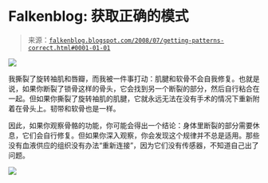 <!--yml

category: 未分类

date: 2024-05-12 23:06:09

-->

# Falkenblog: 获取正确的模式

> 来源：[`falkenblog.blogspot.com/2008/07/getting-patterns-correct.html#0001-01-01`](http://falkenblog.blogspot.com/2008/07/getting-patterns-correct.html#0001-01-01)

![](https://blogger.googleusercontent.com/img/b/R29vZ2xl/AVvXsEglHdYLOahUVzghPg0kjNIY72Kr4I2j_a-0l6Vc_PgEyCnXlUEokZK4GavyEfMlCVMb5ByYhyphenhyphensJttHM3gMablbIyaf101AXY3MUprOJxPUjrR8h25t8De3F_O8J8dzPXA-7YFUXaQ/s1600-h/clavicle.jpg)

我撕裂了旋转袖肌和唇瓣，而我被一件事打动：肌腱和软骨不会自我修复。也就是说，如果你断裂了锁骨这样的骨头，它会找到另一个断裂的部分，然后自行粘合在一起。但如果你撕裂了旋转袖肌的肌腱，它就永远无法在没有手术的情况下重新附着在骨头上。韧带和软骨也是一样。

因此，如果你观察骨骼的功能，你可能会得出一个结论：身体里断裂的部分需要休息，它们会自行修复。但如果你深入观察，你会发现这个规律并不总是适用。那些没有血液供应的组织没有办法“重新连接”，因为它们没有传感器，不知道自己出了问题。

![](https://blogger.googleusercontent.com/img/b/R29vZ2xl/AVvXsEhXnLUuIHTtup0MIgPoOL6Q139LqcwD3aL0C9NRu4CHPRpH9vCmR9MQ079_h0tvROXGRELQLMcO7639M5ievy7b8f5L6JD3Lbm1FrBPlFGkn0peRxgXhBd7NQ0h0K0zftNhhgQH0w/s1600-h/rotatorcuff.jpg)
